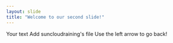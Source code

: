 ```yaml
---
layout: slide
title: "Welcome to our second slide!"
---
```

Your text Add suncloudraining's file
Use the left arrow to go back!
